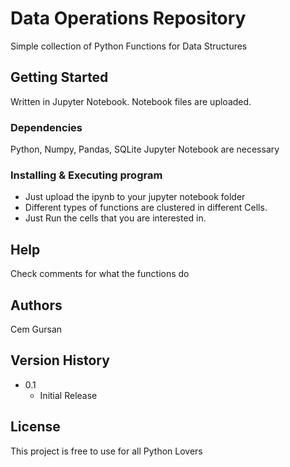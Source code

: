 # Data Operations Repository

Simple collection of Python Functions for Data Structures

## Getting Started

Written in Jupyter Notebook. Notebook files are uploaded.

### Dependencies

Python, Numpy, Pandas, SQLite Jupyter Notebook are necessary

### Installing & Executing program

* Just upload the ipynb to your jupyter notebook folder 
* Different types of functions are clustered in different Cells. 
* Just Run the cells that you are interested in.

## Help

Check comments for what the functions do

## Authors

Cem Gursan


## Version History

* 0.1
    * Initial Release

## License

This project is free to use for all Python Lovers

